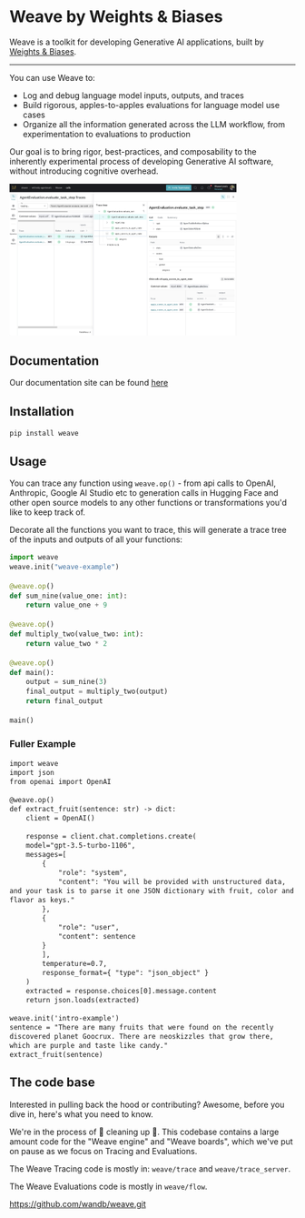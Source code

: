 # **Weave by Weights & Biases**
Weave is a toolkit for developing Generative AI applications, built by [Weights & Biases](https://wandb.ai/).

---

You can use Weave to:

- Log and debug language model inputs, outputs, and traces
- Build rigorous, apples-to-apples evaluations for language model use cases
- Organize all the information generated across the LLM workflow, from experimentation to evaluations to production

Our goal is to bring rigor, best-practices, and composability to the inherently experimental process of developing Generative AI software, without introducing cognitive overhead.

<img src="./docs/static/weave-ui-example.jpg" width="400">

## Documentation

Our documentation site can be found [here](https://wandb.me/weave)

## Installation
```
pip install weave
```

## Usage

You can trace any function using `weave.op()` - from api calls to OpenAI, Anthropic, Google AI Studio etc to generation calls in Hugging Face and other open source models to any other functions or transformations you'd like to keep track of.

Decorate all the functions you want to trace, this will generate a trace tree of the inputs and outputs of all your functions:

```python
import weave
weave.init("weave-example")

@weave.op()
def sum_nine(value_one: int):
    return value_one + 9

@weave.op()
def multiply_two(value_two: int):
    return value_two * 2

@weave.op()
def main():
    output = sum_nine(3)
    final_output = multiply_two(output)
    return final_output

main()
```

### Fuller Example 

```
import weave
import json
from openai import OpenAI

@weave.op()
def extract_fruit(sentence: str) -> dict:
    client = OpenAI()

    response = client.chat.completions.create(
    model="gpt-3.5-turbo-1106",
    messages=[
        {
            "role": "system",
            "content": "You will be provided with unstructured data, and your task is to parse it one JSON dictionary with fruit, color and flavor as keys."
        },
        {
            "role": "user",
            "content": sentence
        }
        ],
        temperature=0.7,
        response_format={ "type": "json_object" }
    )
    extracted = response.choices[0].message.content
    return json.loads(extracted)

weave.init('intro-example')
sentence = "There are many fruits that were found on the recently discovered planet Goocrux. There are neoskizzles that grow there, which are purple and taste like candy."
extract_fruit(sentence)
```



## The code base

Interested in pulling back the hood or contributing? Awesome, before you dive in, here's what you need to know.

We're in the process of 🧹 cleaning up 🧹. This codebase contains a large amount code for the "Weave engine" and "Weave boards", which we've put on pause as we focus on Tracing and Evaluations.

The Weave Tracing code is mostly in: `weave/trace` and `weave/trace_server`.

The Weave Evaluations code is mostly in `weave/flow`.






https://github.com/wandb/weave.git
